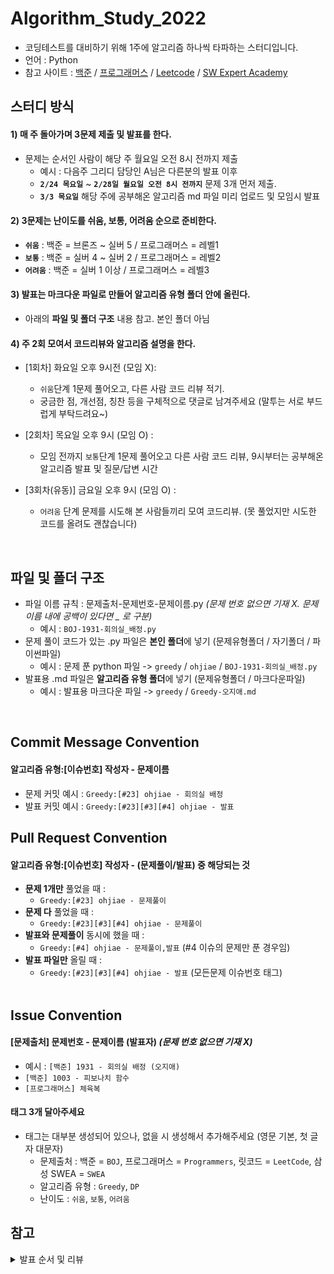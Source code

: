 # Algorithm_Study_2022

- 코딩테스트를 대비하기 위해 1주에 알고리즘 하나씩 타파하는 스터디입니다.
- 언어 : Python
- 참고 사이트 : [백준](https://www.acmicpc.net/) / [프로그래머스](https://programmers.co.kr/) / [Leetcode](https://leetcode.com/explore/) / [SW Expert Academy](https://swexpertacademy.com/)

## 스터디 방식

#### 1) 매 주 돌아가며 3문제 제출 및 발표를 한다.

- 문제는 순서인 사람이 해당 주 월요일 오전 8시 전까지 제출
  - 예시 : 다음주 그리디 담당인 A님은 다른분의 발표 이후 <br>
  - **`2/24 목요일`** ~ **`2/28일 월요일 오전 8시 전까지`** 문제 3개 먼저 제출. <br>
  - **`3/3 목요일`** 해당 주에 공부해온 알고리즘 md 파일 미리 업로드 및 모임시 발표

#### 2) 3문제는 난이도를 쉬움, 보통, 어려움 순으로 준비한다.

- **`쉬움`** : 백준 = 브론즈 ~ 실버 5 / 프로그래머스 = 레벨1
- **`보통`** : 백준 = 실버 4 ~ 실버 2 / 프로그래머스 = 레벨2
- **`어려움`** : 백준 = 실버 1 이상 / 프로그래머스 = 레벨3

#### 3) 발표는 마크다운 파일로 만들어 알고리즘 유형 폴더 안에 올린다.

- 아래의 **파일 및 폴더 구조** 내용 참고. 본인 폴더 아님

#### 4) 주 2회 모여서 코드리뷰와 알고리즘 설명을 한다.

- [1회차] 화요일 오후 9시전 (모임 X):

  - `쉬움`단계 1문제 풀어오고, 다른 사람 코드 리뷰 적기.
  - 궁금한 점, 개선점, 칭찬 등을 구체적으로 댓글로 남겨주세요 (말투는 서로 부드럽게 부탁드려요~)

- [2회차] 목요일 오후 9시 (모임 O) :

  - 모임 전까지 `보통`단계 1문제 풀어오고 다른 사람 코드 리뷰, 9시부터는 공부해온 알고리즘 발표 및 질문/답변 시간

- [3회차(유동)] 금요일 오후 9시 (모임 O) :
  - `어려움` 단계 문제를 시도해 본 사람들끼리 모여 코드리뷰. (못 풀었지만 시도한 코드를 올려도 괜찮습니다)

<br>

## 파일 및 폴더 구조

- 파일 이름 규칙 : 문제출처-문제번호-문제이름.py _(문제 번호 없으면 기재 X. 문제 이름 내에 공백이 있다면 \_ 로 구분)_
  - 예시 : `BOJ-1931-회의실_배정.py`
- 문제 풀이 코드가 있는 .py 파일은 **본인 폴더**에 넣기 (문제유형폴더 / 자기폴더 / 파이썬파일)
  - 예시 : 문제 푼 python 파일 -> `greedy` / `ohjiae` / `BOJ-1931-회의실_배정.py`
- 발표용 .md 파일은 **알고리즘 유형 폴더**에 넣기 (문제유형폴더 / 마크다운파일)
  - 예시 : 발표용 마크다운 파일 -> `greedy` / `Greedy-오지애.md`

<br>

## Commit Message Convention

#### 알고리즘 유형:[이슈번호] 작성자 - 문제이름

- 문제 커밋 예시 : `Greedy:[#23] ohjiae - 회의실 배정`
- 발표 커밋 예시 : `Greedy:[#23][#3][#4] ohjiae - 발표`
  <br>

## Pull Request Convention

#### 알고리즘 유형:[이슈번호] 작성자 - (문제풀이/발표) 중 해당되는 것

- **문제 1개만** 풀었을 때 :
  - `Greedy:[#23] ohjiae - 문제풀이`
- **문제 다** 풀었을 때 :
  - `Greedy:[#23][#3][#4] ohjiae - 문제풀이`
- **발표와 문제풀이** 동시에 했을 때 :
  - `Greedy:[#4] ohjiae - 문제풀이,발표` (#4 이슈의 문제만 푼 경우임)
- **발표 파일만** 올릴 때 :
  - `Greedy:[#23][#3][#4] ohjiae - 발표` (모든문제 이슈번호 태그)
  <br>

## Issue Convention

#### [문제출처] 문제번호 - 문제이름 (발표자) _(문제 번호 없으면 기재 X)_

- 예시 : `[백준] 1931 - 회의실 배정 (오지애)`
- `[백준] 1003 - 피보나치 함수`
- `[프로그래머스] 체육복`

#### 태그 **3개** 달아주세요

- 태그는 대부분 생성되어 있으나, 없을 시 생성해서 추가해주세요 (영문 기본, 첫 글자 대문자)
  - 문제출처 : 백준 = `BOJ`, 프로그래머스 = `Programmers`, 릿코드 = `LeetCode`, 삼성 SWEA = `SWEA`
  - 알고리즘 유형 : `Greedy`, `DP`
  - 난이도 : `쉬움`, `보통`, `어려움`


## 참고

<details>
<summary>발표 순서 및 리뷰</summary>
<div markdown="1">
  
### 순서
  
|주차|이름(git_id)|발표일|
|---|------|--|
|1 주차|오레오라떼 (HaileyHyewonChung)|`3/3`|
|2 주차|도이(dyoon1635)|`3/10`|
|3 주차|제리 (yyj0128)|`3/17`|
|4 주차|머리 빗는 네오 (koodaeun)|`3/24`|
|5 주차|학부생 (kimdozzi)|`3/31`|
|6 주차|europani(europani)|`4/7`|
|7 주차|소담(soda)|`4/14`|
|8 주차|재재 (aegohc)|`4/21`|
|9 주차|튜브 (nayoung1124)|`4/28`|
|10 주차|프로도 (Choi-2022)|`5/5`|
|11 주차|무지(div-leejaemyeong)|`5/12`|

> 10 주차는 빨간날이니 추후에 고민해봅시다!

### 리뷰

> (예시) 2,3,4 를 리뷰해야 한다면?

> 2주차 담당자님(dyoon1635), 3주차 담당자님(제리), 4주차 담당자님(머리 빗는 네오) 의 코드를 리뷰하기!

| 이름    | 1.<br> 오레오(Hailey)   | 2.<br>doy (dyoon)        | 3.<br>제리(yyj01)          | 4.<br>네오 (kooda)          | 5.<br>학부생 (kimdo)   | 6.<br>euro (euro)           | 7.<br>소담 (soda)         | 8.<br>재재 (ohjiae)       | 9.<br>튜브 (nayoung)      | 10.<br>프로도 (Choi)    | 11.<br>무지 (div-leejae)         |
| :----------: | :------------------: | :--------------------: | :-----------------------: | :--------------------: | :--------------------: | :--------------------: | :--------------------: | :--------------------: | :--------------------: | :------------------: | :-----------------------: |
| 1주차  | 도이<br>제리<br>네오 | 제리<br>네오<br>학부생 | 네오<br>학부생<br>유로 | 학부생<br>유로<br>소담 | 유로<br>소담<br>재재| 소담<br>재재<br>튜브| 재재<br>튜브<br>프로도 | 튜브<br>프로도<br>무지 | 프로도<br>무지<br>오레오 | 무지<br>오레오<br>도이 | 오레오<br>도이<br>제리 |
| 2주차  | 제리<br>네오<br>학부생 | 네오<br>학부생<br>유로 | 학부생<br>유로<br>소담 | 유로<br>소담<br>재재 | 소담<br>재재<br>튜브 | 재재<br>튜브<br>프로도 | 튜브<br>프로도<br>무지 | 프로도<br>무지<br>오레오 | 무지<br>오레오<br>도이 | 오레오<br>도이<br>제리 | 도이<br>제리<br>네오 |
| 3주차  | 네오<br>학부생<br>유로 | 학부생<br>유로<br>소담| 유로<br>소담<br>재재| 소담<br>재재<br>튜브 | 재재<br>튜브<br>프로도 | 튜브<br>프로도<br>무지 | 프로도<br>무지<br>오레오 | 무지<br>오레오<br>도이 | 오레오<br>도이<br>제리 | 도이<br>제리<br>네오 | 제리<br>네오<br>학부생 |
| 4주차  | 학부생<br>유로<br>소담 | 유로<br>소담<br>재재 | 소담<br>재재<br>튜브 | 재재<br>튜브<br>프로도 | 튜브<br>프로도<br>무지 | 프로도<br>무지<br>오레오 | 무지<br>오레오<br>도이 | 오레오<br>도이<br>제리 | 도이<br>제리<br>네오 | 제리<br>네오<br>학부생 | 네오<br>학부생<br>유로 |
| 5주차  | 유로<br>소담<br>재재 | 소담<br>재재<br>튜브 | 재재<br>튜브<br>프로도 | 튜브<br>프로도<br>무지 | 프로도<br>무지<br>오레오 | 무지<br>오레오<br>도이 | 오레오<br>도이<br>제리 | 도이<br>제리<br>네오 | 제리<br>네오<br>학부생 | 네오<br>학부생<br>유로 | 학부생<br>유로<br>소담 |
| 6주차  | 소담<br>재재<br>튜브 | 재재<br>튜브<br>프로도 | 튜브<br>프로도<br>무지 | 프로도<br>무지<br>오레오 | 무지<br>오레오<br>도이 | 오레오<br>도이<br>제리 | 도이<br>제리<br>네오 | 제리<br>네오<br>학부생 | 네오<br>학부생<br>유로 | 학부생<br>유로<br>소담 | 유로<br>소담<br>재재 |
| 7주차  | 재재<br>튜브<br>프로도 | 튜브<br>프로도<br>무지 | 프로도<br>무지<br>오레오 | 무지<br>오레오<br>도이 | 오레오<br>도이<br>제리 | 도이<br>제리<br>네오 | 제리<br>네오<br>학부생 | 네오<br>학부생<br>유로 | 학부생<br>유로<br>소담 | 유로<br>소담<br>재재 | 소담<br>재재<br>튜브 |
| 8주차  | 튜브<br>프로도<br>무지 | 프로도<br>무지<br>오레오 | 무지<br>오레오<br>도이 | 오레오<br>도이<br>제리 | 도이<br>제리<br>네오 | 제리<br>네오<br>학부생 | 네오<br>학부생<br>유로 | 학부생<br>유로<br>소담 | 유로<br>소담<br>재재 | 소담<br>재재<br>튜브 | 재재<br>튜브<br>프로도 |
| 9주차  | 프로도<br>무지<br>도이 | 무지<br>오레오<br>제리 | 오레오<br>도이<br>네오 | 도이<br>제리<br>학부생 | 제리<br>네오<br>유로 | 네오<br>학부생<br>소담 | 학부생<br>유로<br>재재 | 유로<br>소담<br>튜브 | 소담<br>재재<br>프로도 | 재재<br>튜브<br>무지 | 튜브<br>프로도<br>오레오 |
| 10주차 | 무지<br>도이<br>제리 | 오레오<br>제리<br>네오 | 도이<br>네오<br>학부생 | 제리<br>학부생<br>유로 | 네오<br>유로<br>소담 | 학부생<br>소담<br>재재 | 유로<br>재재<br>튜브 | 소담<br>튜브<br>프로도 | 재재<br>프로도<br>무지 | 튜브<br>무지<br>오레오 | 프로도<br>오레오<br>도이 |
| 11주차 | 도이<br>제리<br>네오 | 제리<br>네오<br>학부생 | 네오<br>학부생<br>유로 | 학부생<br>유로<br>소담 | 유로<br>소담<br>재재| 소담<br>재재<br>튜브| 재재<br>튜브<br>프로도 | 튜브<br>프로도<br>무지 | 프로도<br>무지<br>오레오 | 무지<br>오레오<br>도이 | 오레오<br>도이<br>제리 |

</div>
</details>
